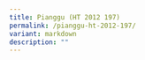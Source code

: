 ```yaml
---
title: Pianggu (HT 2012 197)
permalink: /pianggu-ht-2012-197/
variant: markdown
description: ""
---
```

